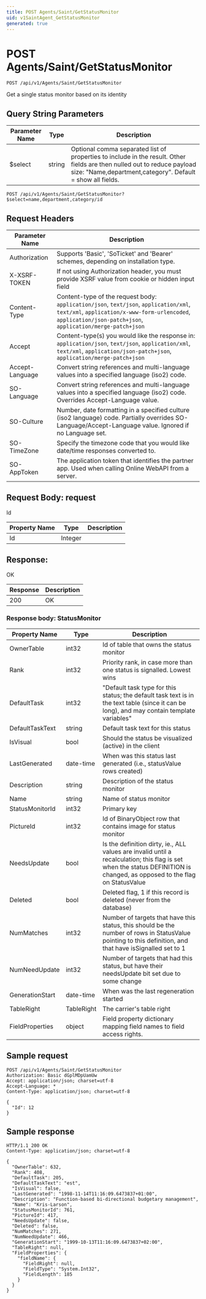 ```yaml
---
title: POST Agents/Saint/GetStatusMonitor
uid: v1SaintAgent_GetStatusMonitor
generated: true
---
```


# POST Agents/Saint/GetStatusMonitor

```http
POST /api/v1/Agents/Saint/GetStatusMonitor
```

Get a single status monitor based on its identity







## Query String Parameters

| Parameter Name | Type |  Description |
|----------------|------|--------------|
| $select | string |  Optional comma separated list of properties to include in the result. Other fields are then nulled out to reduce payload size: "Name,department,category". Default = show all fields. |

```http
POST /api/v1/Agents/Saint/GetStatusMonitor?$select=name,department,category/id
```


## Request Headers

| Parameter Name | Description |
|----------------|-------------|
| Authorization  | Supports 'Basic', 'SoTicket' and 'Bearer' schemes, depending on installation type. |
| X-XSRF-TOKEN   | If not using Authorization header, you must provide XSRF value from cookie or hidden input field |
| Content-Type | Content-type of the request body: `application/json`, `text/json`, `application/xml`, `text/xml`, `application/x-www-form-urlencoded`, `application/json-patch+json`, `application/merge-patch+json` |
| Accept         | Content-type(s) you would like the response in: `application/json`, `text/json`, `application/xml`, `text/xml`, `application/json-patch+json`, `application/merge-patch+json` |
| Accept-Language | Convert string references and multi-language values into a specified language (iso2) code. |
| SO-Language | Convert string references and multi-language values into a specified language (iso2) code. Overrides Accept-Language value. |
| SO-Culture | Number, date formatting in a specified culture (iso2 language) code. Partially overrides SO-Language/Accept-Language value. Ignored if no Language set. |
| SO-TimeZone | Specify the timezone code that you would like date/time responses converted to. |
| SO-AppToken | The application token that identifies the partner app. Used when calling Online WebAPI from a server. |

## Request Body: request 

Id 

| Property Name | Type |  Description |
|----------------|------|--------------|
| Id | Integer |  |

## Response:

OK

| Response | Description |
|----------------|-------------|
| 200 | OK |

### Response body: StatusMonitor

| Property Name | Type |  Description |
|----------------|------|--------------|
| OwnerTable | int32 | Id of table that owns the status monitor |
| Rank | int32 | Priority rank, in case more than one status is signalled. Lowest wins |
| DefaultTask | int32 | "Default task type for this status; the default task text is in the text table (since it can be long), and may contain template variables" |
| DefaultTaskText | string | Default task text for this status |
| IsVisual | bool | Should the status be visualized (active) in the client |
| LastGenerated | date-time | When was this status last generated (i.e., statusValue rows created) |
| Description | string | Description of the status monitor |
| Name | string | Name of status monitor |
| StatusMonitorId | int32 | Primary key |
| PictureId | int32 | Id of BinaryObject row that contains image for status monitor |
| NeedsUpdate | bool | Is the definition dirty, ie., ALL values are invalid until a recalculation; this flag is set when the status DEFINITION is changed, as opposed to the flag on StatusValue |
| Deleted | bool | Deleted flag, 1 if this record is deleted (never from the database) |
| NumMatches | int32 | Number of targets that have this status, this should be the number of rows in StatusValue pointing to this definition, and that have isSignalled set to 1 |
| NumNeedUpdate | int32 | Number of targets that had this status, but have their needsUpdate bit set due to some change |
| GenerationStart | date-time | When was the last regeneration started |
| TableRight | TableRight | The carrier's table right |
| FieldProperties | object | Field property dictionary mapping field names to field access rights. |

## Sample request

```http!
POST /api/v1/Agents/Saint/GetStatusMonitor
Authorization: Basic dGplMDpUamUw
Accept: application/json; charset=utf-8
Accept-Language: *
Content-Type: application/json; charset=utf-8

{
  "Id": 12
}
```

## Sample response

```http_
HTTP/1.1 200 OK
Content-Type: application/json; charset=utf-8

{
  "OwnerTable": 632,
  "Rank": 408,
  "DefaultTask": 205,
  "DefaultTaskText": "est",
  "IsVisual": false,
  "LastGenerated": "1998-11-14T11:16:09.6473837+01:00",
  "Description": "Function-based bi-directional budgetary management",
  "Name": "Kris-Larson",
  "StatusMonitorId": 761,
  "PictureId": 417,
  "NeedsUpdate": false,
  "Deleted": false,
  "NumMatches": 271,
  "NumNeedUpdate": 466,
  "GenerationStart": "1999-10-13T11:16:09.6473837+02:00",
  "TableRight": null,
  "FieldProperties": {
    "fieldName": {
      "FieldRight": null,
      "FieldType": "System.Int32",
      "FieldLength": 185
    }
  }
}
```